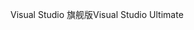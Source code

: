 <span data-ttu-id="bd416-101">Visual Studio 旗舰版</span><span class="sxs-lookup"><span data-stu-id="bd416-101">Visual Studio Ultimate</span></span>